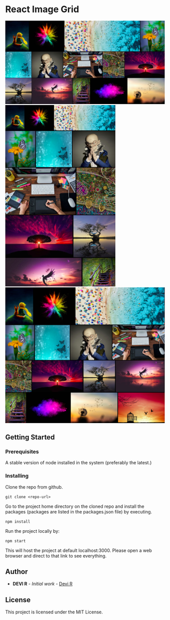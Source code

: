 # React Image Grid
![demo-dweb](https://github.com/devi-r/React-Image-Grid/blob/main/src/demo/demo-web.png)
![demo-dweb](https://github.com/devi-r/React-Image-Grid/blob/main/src/demo/demo-mweb.png)
![demo-dweb](https://github.com/devi-r/React-Image-Grid/blob/main/src/demo/demo-tab.png)

## Getting Started
### Prerequisites

A stable version of node installed in the system (preferably the latest.)

### Installing

Clone the repo from github.

```
git clone <repo-url>
```
Go to the project home directory on the cloned repo and install the packages (packages are listed in the packages.json file) by executing.

```
npm install
```
Run the project locally by:
```
npm start
```
This will host the project at default localhost:3000. Please open a web browser and direct to that link to see everything.

## Author

* **DEVI R** - *Initial work* - [Devi R](https://www.linkedin.com/in/devi-r-06bb94a7)

## License

This project is licensed under the MIT License.
